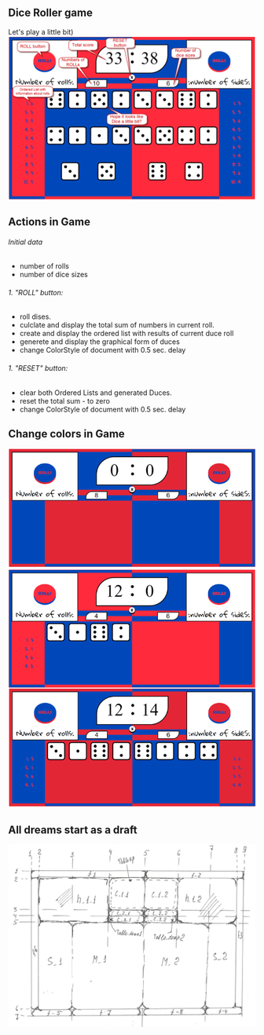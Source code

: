 ## Dice Roller game
 
Let's play a little bit)
![-](images/dice_game.png)

## Actions in Game

###### Initial data
* number of rolls
* number of dice sizes

###### 1. "ROLL" button:
 * roll dises. 
 *  culclate and display the total sum of numbers in current roll.
 *  create and display the ordered list with results of current duce roll
 *  generete and display the graphical form of duces
 *  change ColorStyle of document with 0.5 sec. delay

###### 1. "RESET" button:
 * clear both Ordered Lists and generated Duces. 
 *  reset the total sum - to zero
 *  change ColorStyle of document with 0.5 sec. delay

## Change colors in Game
![-](images/game_colors.png)

## All dreams start as a draft
![-](images/project.png)
